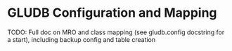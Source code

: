 # GLUDB Configuration and Mapping

TODO: Full doc on MRO and class mapping (see gludb.config docstring for a
      start), including backup config and table creation
